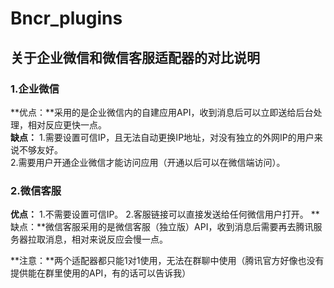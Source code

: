 # Bncr_plugins
## 关于企业微信和微信客服适配器的对比说明
### 1.企业微信
**优点：**采用的是企业微信内的自建应用API，收到消息后可以立即送给后台处理，相对反应更快一点。  
**缺点：**
1.需要设置可信IP，且无法自动更换IP地址，对没有独立的外网IP的用户来说不够友好。  
2.需要用户开通企业微信才能访问应用（开通以后可以在微信端访问）。
### 2.微信客服 
**优点：**
1.不需要设置可信IP。
2.客服链接可以直接发送给任何微信用户打开。
**缺点：**微信客服采用的是微信客服（独立版）API，收到消息后需要再去腾讯服务器拉取消息，相对来说反应会慢一点。

**注意：**两个适配器都只能1对1使用，无法在群聊中使用（腾讯官方好像也没有提供能在群里使用的API，有的话可以告诉我）